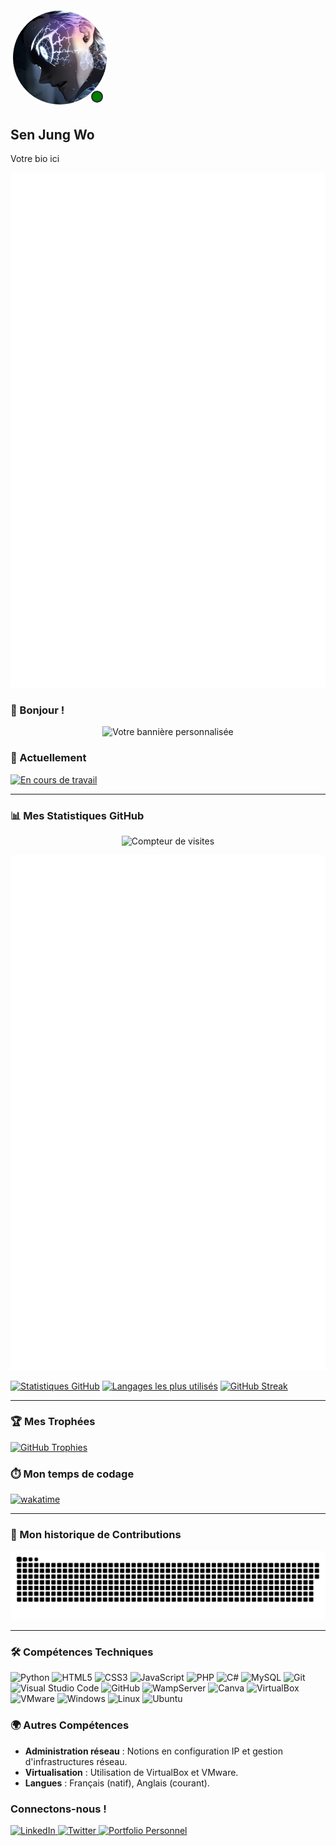 <div align="center" style="position: relative; display: inline-block;">
  <img src="https://raw.githubusercontent.com/morchid65/morchid65/gh-pages/1753567769129.jpg" width="150" style="border-radius: 50%; border: 4px solid white;">
  
  <div style="background-color: green; width: 15px; height: 15px; border-radius: 50%; position: absolute; bottom: 10px; right: 10px; border: 2px solid #23272f;">
  </div>
</div>
    <h2>Sen Jung Wo</h2>
    <p>Votre bio ici</p>
  </div>
  
  <div style="flex: 1;">
    <div align="center">
      <a href="https://github.com/morchid65">
        <img src="https://raw.githubusercontent.com/morchid65/morchid65/gh-pages/metrics.svg" alt="GitHub Metrics" />
      </a>
      <br>
      </div>
  </div>
</div>

### 👋 Bonjour !
<p align="center">
  <img src="https://github.com/user-attachments/assets/9b1c085e-cff4-4448-b8e8-a658541454d1" alt="Votre bannière personnalisée">
</p>

### 🚀 Actuellement
[![En cours de travail](https://img.shields.io/badge/En%20cours%20de%20travail%20sur-Mon%20projet%20Phénix-blue)](https://github.com/morchid65/mon-projet-phenix)

---

### 📊 Mes Statistiques GitHub

<p align="center">
  <img src="https://komarev.com/ghpvc/?username=morchid65&color=green" alt="Compteur de visites">
</p>

[![GitHub Metrics](https://raw.githubusercontent.com/morchid65/morchid65/gh-pages/metrics.svg)](https://github.com/morchid65)

[![Statistiques GitHub](https://github-readme-stats.vercel.app/api?username=morchid65&show_icons=true&theme=highcontrast)](https://github.com/morchid65)
[![Langages les plus utilisés](https://github-readme-stats.vercel.app/api/top-langs/?username=morchid65&layout=compact&theme=shadow_red)](https://github.com/morchid65)
[![GitHub Streak](https://github-readme-streak-stats.herokuapp.com/?user=morchid65&theme=yeblu&hide_border=true)](https://github.com/morchid65)

---

### 🏆 Mes Trophées 
<p align="center">
  
  [![GitHub Trophies](https://github-profile-trophy.vercel.app/?username=morchid65&theme=radical&no-frame=true)](https://github-profile-trophy.vercel.app/?username=morchid65&theme=radical&no-frame=true)
</p>

### ⏱️ Mon temps de codage
<p align="center">
  
  [![wakatime](https://wakatime.com/badge/user/3d07be02-2a28-4eec-96eb-751c50769ce3.svg)](https://wakatime.com/@3d07be02-2a28-4eec-96eb-751c50769ce3)
</p>

---

### 🐍 Mon historique de Contributions

<p align="center">
<picture>
  <source media="(prefers-color-scheme: dark)" srcset="https://github.com/mikyll/mikyll/blob/output/github-contribution-grid-snake-dark.svg">
  <source media="(prefers-color-scheme: light)" srcset="https://github.com/mikyll/mikyll/blob/output/github-contribution-grid-snake-dark.svg">
  <img alt="github-snake" src="https://github.com/mikyll/mikyll/blob/output/github-contribution-grid-snake-dark.svg">
</picture>
</p>

---

### 🛠️ Compétences Techniques

<p align="left">
  <img src="https://img.shields.io/badge/Python-3776AB?style=for-the-badge&logo=python&logoColor=white" alt="Python">
  <img src="https://img.shields.io/badge/HTML5-E34F26?style=for-the-badge&logo=html5&logoColor=white" alt="HTML5">
  <img src="https://img.shields.io/badge/CSS3-1572B6?style=for-the-badge&logo=css3&logoColor=white" alt="CSS3">
  <img src="https://img.shields.io/badge/JavaScript-F7DF1E?style=for-the-badge&logo=javascript&logoColor=black" alt="JavaScript">
  <img src="https://img.shields.io/badge/PHP-777BB4?style=for-the-badge&logo=php&logoColor=white" alt="PHP">
  <img src="https://img.shields.io/badge/C%23-239120?style=for-the-badge&logo=c-sharp&logoColor=white" alt="C#">
  <img src="https://img.shields.io/badge/MySQL-4479A1?style=for-the-badge&logo=mysql&logoColor=white" alt="MySQL">
  <img src="https://img.shields.io/badge/Git-F05032?style=for-the-badge&logo=git&logoColor=white" alt="Git">
  <img src="https://img.shields.io/badge/Visual_Studio_Code-007ACC?style=for-the-badge&logo=visual-studio-code&logoColor=white" alt="Visual Studio Code">
  <img src="https://img.shields.io/badge/GitHub-100000?style=for-the-badge&logo=github&logoColor=white" alt="GitHub">
  <img src="https://img.shields.io/badge/WampServer-000000?style=for-the-badge&logo=wampserver&logoColor=white" alt="WampServer">
  <img src="https://img.shields.io/badge/Canva-00C4CC?style=for-the-badge&logo=canva&logoColor=white" alt="Canva">
  <img src="https://img.shields.io/badge/VirtualBox-20A7FE?style=for-the-badge&logo=virtualbox&logoColor=white" alt="VirtualBox">
  <img src="https://img.shields.io/badge/VMware-6202EE?style=for-the-badge&logo=vmware&logoColor=white" alt="VMware">
  <img src="https://img.shields.io/badge/Windows-0078D6?style=for-the-badge&logo=windows&logoColor=white" alt="Windows">
  <img src="https://img.shields.io/badge/Linux-FCC624?style=for-the-badge&logo=linux&logoColor=black" alt="Linux">
  <img src="https://img.shields.io/badge/Ubuntu-E95420?style=for-the-badge&logo=ubuntu&logoColor=white" alt="Ubuntu">
</p>

### 🌍 Autres Compétences
- **Administration réseau** : Notions en configuration IP et gestion d'infrastructures réseau.
- **Virtualisation** : Utilisation de VirtualBox et VMware.
- **Langues** : Français (natif), Anglais (courant).

### Connectons-nous !
<p align="left">
  <a href="[URL-DE-VOTRE-LINKEDIN](https://www.linkedin.com/feed/)" target="_blank">
    <img src="https://img.shields.io/badge/LinkedIn-0A66C2?style=for-the-badge&logo=linkedin&logoColor=white" alt="LinkedIn">
  </a>
  <a href="URL-DE-VOTRE-TWITTER" target="_blank">
    <img src="https://img.shields.io/badge/Twitter-1DA1F2?style=for-the-badge&logo=twitter&logoColor=white" alt="Twitter">
  </a>
  <a href="[URL-DE-VOTRE-PORTFOLIO-PERSONNEL](https://jebrilfoitih83.wixsite.com/monportefoliodedev-2)" target="_blank">
    <img src="https://img.shields.io/badge/Portfolio-4A154B?style=for-the-badge&logo=google-chrome&logoColor=white" alt="Portfolio Personnel">
  </a>
</p>
